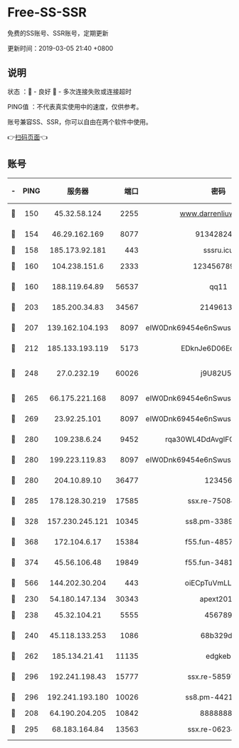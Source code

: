 # Free-SS-SSR

免费的SS账号、SSR账号，定期更新

更新时间：2019-03-05 21:40 +0800

## 说明

状态     ：🙂 - 良好 🙁 - 多次连接失败或连接超时

PING值   ：不代表真实使用中的速度，仅供参考。

账号兼容SS、SSR，你可以自由在两个软件中使用。

👉[扫码页面](https://liesauer.github.io/free-ss-ssr.github.io/)👈

## 账号

|-|PING|服务器|端口|密码|加密方式|区域|
|:----:|:----:|:-----:|-----:|:----:|:----:|:----:|
|🙂|150|45.32.58.124|2255|www.darrenliuwei.com|aes-256-cfb|JP|
|🙂|154|46.29.162.169|8077|9134282479|aes-256-cfb|RU|
|🙂|158|185.173.92.181|443|sssru.icu|rc4-md5|RU|
|🙂|160|104.238.151.6|2333|12345678900|aes-256-cfb|JP|
|🙂|160|188.119.64.89|56537|qq11|aes-256-cfb|RU|
|🙂|203|185.200.34.83|34567|21496138|aes-256-cfb|US|
|🙂|207|139.162.104.193|8097|eIW0Dnk69454e6nSwuspv9DmS201tQ0D|aes-256-cfb|JP|
|🙂|212|185.133.193.119|5173|EDknJe6D06EoWDaw|aes-256-cfb|US|
|🙂|248|27.0.232.19|60026|j9U82U53|xchacha20-ietf-poly1305|HK|
|🙂|265|66.175.221.168|8097|eIW0Dnk69454e6nSwuspv9DmS201tQ0D|aes-256-cfb|US|
|🙂|269|23.92.25.101|8097|eIW0Dnk69454e6nSwuspv9DmS201tQ0D|aes-256-cfb|US|
|🙂|280|109.238.6.24|9452|rqa30WL4DdAvgIFG6Fs3znzTa|aes-256-cfb|FR|
|🙂|280|199.223.119.83|8097|eIW0Dnk69454e6nSwuspv9DmS201tQ0D|aes-256-cfb|US|
|🙂|280|204.10.89.10|36477|123456|aes-256-cfb|US|
|🙂|285|178.128.30.219|17585|ssx.re-75084911|aes-256-cfb|SG|
|🙂|328|157.230.245.121|10345|ss8.pm-33892732|aes-256-cfb|SG|
|🙂|368|172.104.6.17|15384|f55.fun-48571850|aes-256-cfb|US|
|🙂|374|45.56.106.48|19849|f55.fun-34811543|aes-256-cfb|US|
|🙂|566|144.202.30.204|443|oiECpTuVmLLxk4Ts|aes-256-cfb|US|
|🙂|230|54.180.147.134|30343|apext2019|chacha20|KR|
|🙂|238|45.32.104.21|5555|456789|aes-256-cfb|SG|
|🙂|240|45.118.133.253|1086|68b329da|aes-256-cfb|SG|
|🙂|262|185.134.21.41|11135|edgkeb|aes-256-cfb|GB|
|🙂|296|192.241.198.43|15777|ssx.re-58597661|aes-256-cfb|US|
|🙂|296|192.241.193.180|10026|ss8.pm-44218245|aes-256-cfb|US|
|🙁|208|64.190.204.205|10842|88888888|rc4-md5|US|
|🙁|295|68.183.164.84|13563|ssx.re-06234172|aes-256-cfb|US|
